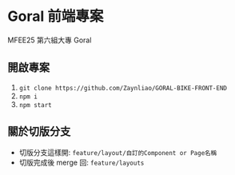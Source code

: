 # Goral 前端專案

MFEE25 第六組大專 Goral

## 開啟專案

1. `git clone https://github.com/Zaynliao/GORAL-BIKE-FRONT-END`
2. `npm i`
3. `npm start`

## 關於切版分支

- 切版分支這樣開: `feature/layout/自訂的Component or Page名稱`
- 切版完成後 merge 回: `feature/layouts`
